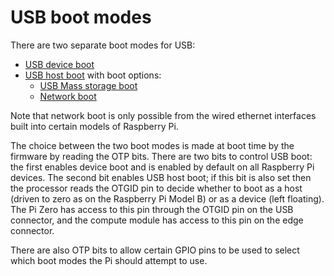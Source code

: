 # USB boot modes

There are two separate boot modes for USB: 

* [USB device boot](device.md)
* [USB host boot](host.md) with boot options:
  * [USB Mass storage boot](msd.md)
  * [Network boot](net.md)

Note that network boot is only possible from the wired ethernet interfaces built into certain models of Raspberry Pi.

The choice between the two boot modes is made at boot time by the firmware by reading the OTP bits. There are two bits to control USB boot: the first enables device boot and is enabled by default on all Raspberry Pi devices. The second bit enables USB host boot; if this bit is also set then the processor reads the OTGID pin to decide whether to boot as a host (driven to zero as on the Raspberry Pi Model B) or as a device (left floating). The Pi Zero has access to this pin through the OTGID pin on the USB connector, and the compute module has access to this pin on the edge connector.

There are also OTP bits to allow certain GPIO pins to be used to select which boot modes the Pi should attempt to use.
